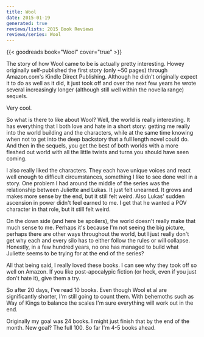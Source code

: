 ```yaml
---
title: Wool
date: 2015-01-19
generated: true
reviews/lists: 2015 Book Reviews
reviews/series: Wool
---
```

{{< goodreads book="Wool" cover="true" >}}

The story of how Wool came to be is actually pretty interesting. Howey originally self-published the first story (only ~50 pages) through Amazon.com's Kindle Direct Publishing. Although he didn't originally expect it to do as well as it did, it just took off and over the next few years he wrote several increasingly longer (although still well within the novella range) sequels.  

Very cool.  

<!--more-->

So what is there to like about Wool? Well, the world is really interesting. It has everything that I both love and hate in a short story: getting me really into the world building and the characters, while at the same time knowing when not to get into the deep backstory that a full length novel could do. And then in the sequels, you get the best of both worlds with a more fleshed out world with all the little twists and turns you should have seen coming.  

I also really liked the characters. They each have unique voices and react well enough to difficult circumstances, something I like to see done well in a story. One problem I had around the middle of the series was the relationship between Juliette and Lukas. It just felt unearned. It grows and makes more sense by the end, but it still felt weird. Also Lukas' sudden ascension in power didn't feel earned to me. I get that he wanted a POV character in that role, but it still felt weird.  

On the down side (and here be spoilers), the world doesn't really make that much sense to me. Perhaps it's because I'm not seeing the big picture, perhaps there are other ways throughout the world, but I just really don't get why each and every silo has to either follow the rules or will collapse. Honestly, in a few hundred years, no one has managed to build what Juliette seems to be trying for at the end of the series?  

All that being said, I really loved these books. I can see why they took off so well on Amazon. If you like post-apocalypic fiction (or heck, even if you just don't hate it), give them a try.  

So after 20 days, I've read 10 books. Even though Wool et al are significantly shorter, I'm still going to count them. With behemoths such as Way of Kings to balance the scales I'm sure everything will work out in the end.  

Originally my goal was 24 books. I might just finish that by the end of the month. New goal? The full 100. So far I'm 4-5 books ahead.


